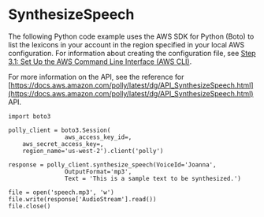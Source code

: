 # SynthesizeSpeech<a name="SynthesizeSpeechSamplePython"></a>

The following Python code example uses the AWS SDK for Python \(Boto\) to list the lexicons in your account in the region specified in your local AWS configuration\. For information about creating the configuration file, see [Step 3\.1: Set Up the AWS Command Line Interface \(AWS CLI\)](setup-aws-cli.md)\. 

For more information on the API, see the reference for [https://docs.aws.amazon.com/polly/latest/dg/API_SynthesizeSpeech.html](https://docs.aws.amazon.com/polly/latest/dg/API_SynthesizeSpeech.html) API\. 

```
import boto3

polly_client = boto3.Session(
                aws_access_key_id=,                     
    aws_secret_access_key=,
    region_name='us-west-2').client('polly')

response = polly_client.synthesize_speech(VoiceId='Joanna',
                OutputFormat='mp3', 
                Text = 'This is a sample text to be synthesized.')

file = open('speech.mp3', 'w')
file.write(response['AudioStream'].read())
file.close()
```